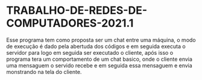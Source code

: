 # TRABALHO-DE-REDES-DE-COMPUTADORES-2021.1

  Esse programa tem como proposta ser um chat entre uma máquina,
o modo de execução é dado pela abertuda dos códigos e em seguida
executa o servidor para logo em seguida ser executado o cliente,
após isso o programa tera um comportamento de um chat basico,
onde o cliente envia uma mensaguem o servido recebe e em seguida 
essa mensaguem e envia monstrando na tela do cliente.
